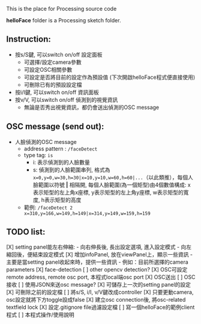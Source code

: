 This is the place for Processing source code

**helloFace** folder is a Processing sketch folder.


Instruction:
------------
- 按s/S鍵, 可以switch on/off 設定面板
	- 可選擇/設定camera參數
	- 可設定OSC相關參數
	- 可設定是否將目前的設定作為預設值 (下次開啟helloFace程式便直接使用)
	- 可刪除已有的預設設定檔
- 按i/I鍵, 可以switch on/off 資訊面板
- 按v/V, 可以switch on/off 偵測到的視覺資訊
	- 無論是否秀出視覺資訊，都仍會送出偵測的OSC message



OSC message (send out):
-----------------------
- 人臉偵測的OSC message
	- address pattern : `/faceDetect`
	- type tag: `is`
		- i: 表示偵測到的人臉數量
		- s: 偵測到的人臉範圍串列, 格式為 `x=0,y=0,w=30,h=30|x=10,y=10,w=60,h=60|...`（以此類推），每個人臉範圍以符號 **|** 相隔開, 每個人臉範圍(為一個矩型)由4個數值構成: x表示矩型的左上角x座標, y表示矩型的左上角y座標, w表示矩型的寬度, h表示矩型的高度
	- 範例: `/faceDetect 2 x=310,y=166,w=149,h=149|x=314,y=149,w=159,h=159`


TODO list:
------------
[X] setting panel能左右伸縮: 
	- 向右伸長後, 長出設定選項, 進入設定模式
	- 向左縮回後，便結束設定模式
[X] 增加infoPanel, 放在viewPanel上，顯示一些資訊
	- 主要是當setting panel收起來時，提供一些資訊
	- 例如：目前所選擇的camera parameters
[X] face-detection
[ ] other opencv detection?
[X] OSC可設定remote address, remote osc port, 本程式local端osc port
[X] OSC送出
[ ] OSC接收
[ ] 使用JSON來送osc message?
[X] 可儲存上一次的setting panel的設定
[X] 可刪除之前的設定檔
[ ] 將s/S, i/I, v/V鍵改成controller
[X] 只要更動camera, osc設定就將下方toggle設成false
[X] 建立osc connection後, 將osc-related textfield lock
[X] 設定.gitignore file過濾設定檔
[ ] 寫一個helloFace的範例client程式
[ ] 本程式操作/使用說明


